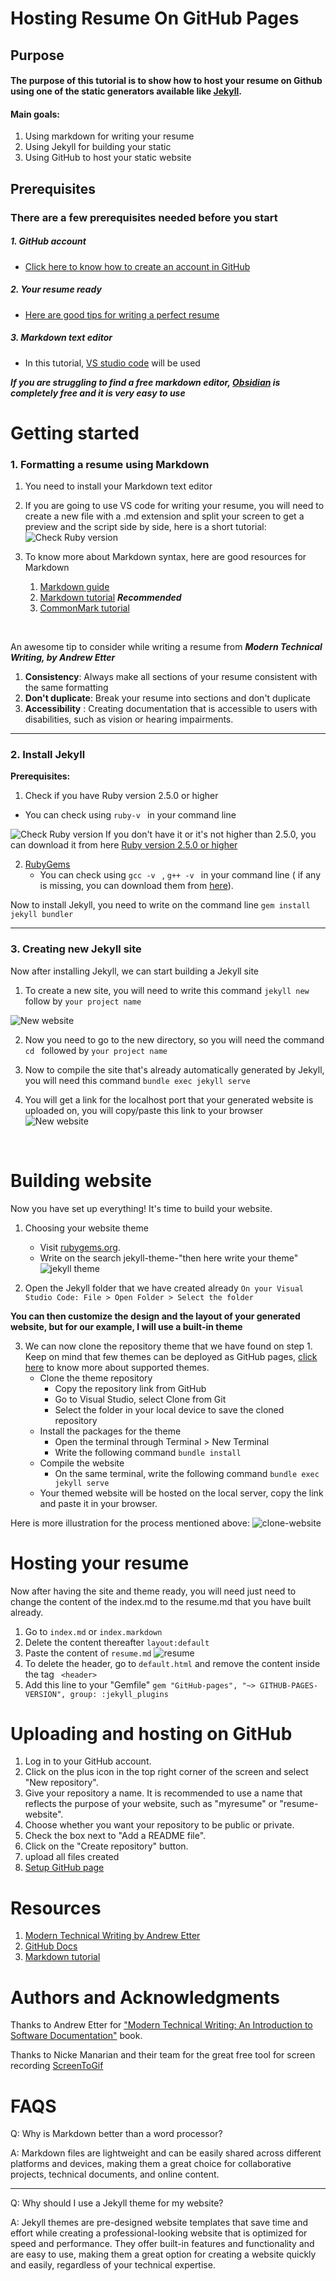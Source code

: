 # Hosting Resume On GitHub Pages


## Purpose

#### The purpose of this tutorial is to show how to host your resume on Github using one of the static generators available like [Jekyll](https://jekyllrb.com/).


#### Main goals:
1. Using markdown for writing your resume 
2.  Using Jekyll for building your static
3.  Using GitHub to host your static website

## Prerequisites

### There are a few prerequisites needed before you start 

##### 1.  GitHub account
   - [Click here to know how to create an account in GitHub](https://docs.github.com/en/get-started/signing-up-for-github/signing-up-for-a-new-github-account)

##### 2. Your resume ready 
   - [Here are good tips for writing a perfect resume](https://www.jobbank.gc.ca/findajob/resources/write-good-resume)

##### 3. Markdown text editor
 * In this tutorial, [VS studio code](https://code.visualstudio.com/) will be used

   
**_If you are struggling to find a free markdown editor,  [Obsidian](https://obsidian.md/) is completely free and it is very easy to use_**

# Getting started

### 1. Formatting a resume using Markdown
1. You need to install your Markdown text editor

2. If you are going to use VS code for writing your resume, you will need to create a new file with a .md extension and split your screen to get a preview and the script side by side, here is a short tutorial:
  ![Check Ruby version](create-resume.gif)

3. To know more about Markdown syntax, here are good resources for Markdown 
   1. [Markdown guide](https://www.markdownguide.org/)
   2. [Markdown tutorial](https://www.markdowntutorial.com/) **_Recommended_** 
   3. [CommonMark tutorial](https://commonmark.org/help/tutorial/) 

    &nbsp;

An awesome tip to consider while writing a resume from _**Modern Technical Writing, by Andrew Etter**_ 
1. **Consistency**: Always make all sections of your resume consistent with the same formatting
2. **Don't duplicate**: Break your resume into sections and don't duplicate
3. **Accessibility** : Creating documentation that is accessible to users with disabilities, such as vision or hearing impairments.

---

### 2. Install Jekyll
**Prerequisites:**
1. Check if you have Ruby version 2.5.0 or higher
  - You can check using ```ruby-v ``` in your command line

  ![Check Ruby version](check-ruby-version.gif)
  If you don't have it or it's not higher than 2.5.0, you can download it from here [Ruby version 2.5.0 or higher](https://www.ruby-lang.org/en/downloads/)

2. [RubyGems](https://rubygems.org/pages/download)
   - You can check using ```gcc -v ``` ,  ```g++ -v ``` in your command line ( if any is missing, you can download them from [here](https://gcc.gnu.org/install/)).


Now to install Jekyll, you need to write on the command line ```gem install jekyll bundler ```


---

### 3. Creating new Jekyll site
Now after installing Jekyll, we can start building a Jekyll site

 1. To create a new site, you will need to write this command ```jekyll new ``` follow by ```your project name ```

  ![New website](building-site.gif)

  2. Now you need to go to the new directory, so you will need the command ```cd ``` followed by ```your project name ```
  3. Now to compile the site that's already automatically generated by Jekyll, you will need this command  ```bundle exec jekyll serve ```
  
  4. You will get a link for the localhost port that your generated website is uploaded on, you will copy/paste this link to your browser
    ![New website](host-server.gif)


&nbsp;

# Building website

Now you have set up everything! It's time to build your website.

1. Choosing your website theme 
   - Visit [rubygems.org](https://rubygems.org/).
   - Write on the search jekyll-theme-"then here write your theme"
   ![jekyll theme](jekyll-theme.gif)
   

2. Open the Jekyll folder that we have created already ``` On your Visual Studio Code: File > Open Folder > Select the folder  ``` 

**You can then customize the design and the layout of your generated website, but for our example, I will use a built-in theme**

3. We can now clone the repository theme that we have found on step 1. Keep on mind that few themes can be deployed as GitHub pages, [click here](https://pages.github.com/themes/) to know more about supported themes.
   - Clone the theme repository
      - Copy the repository link from GitHub
      - Go to Visual Studio, select Clone from Git
      - Select the folder in your local device to save the cloned repository
   - Install the packages for the theme
      - Open the terminal through Terminal > New Terminal
      -  Write the following command  ```bundle install```
   - Compile the website
     - On the same terminal, write the following command ```bundle exec jekyll serve```
   - Your themed website will be hosted on the local server, copy the link and paste it in your browser.


Here is more illustration for the process mentioned above:
   ![clone-website](clone.gif)

# Hosting your resume

Now after having the site and theme ready, you will need just need to change the content of the index.md to the resume.md that you have built already.

1. Go to ```index.md``` or ```index.markdown``` 
2. Delete the content thereafter ```layout:default```
3. Paste the content of ```resume.md```
   ![resume](resume.gif)
4. To delete the header, go to ```default.html``` and remove the content inside the tag ``` <header>``` 
5. Add this line to your "Gemfile" 
```gem "GitHub-pages", "~> GITHUB-PAGES-VERSION", group: :jekyll_plugins```



# Uploading and hosting  on GitHub
1. Log in to your GitHub account.
2. Click on the plus icon in the top right corner of the screen and select "New repository".
3. Give your repository a name. It is recommended to use a name that reflects the purpose of your website, such as "myresume" or "resume-website".
4. Choose whether you want your repository to be public or private.
5. Check the box next to "Add a README file".
6. Click on the "Create repository" button.
7. upload all files created
8. [Setup GitHub page](https://www.youtube.com/watch?v=QyFcl_Fba-k)


# Resources
1. [Modern Technical Writing by Andrew Etter ](https://www.amazon.ca/Modern-Technical-Writing-Introduction-Documentation-ebook/dp/B01A2QL9SS)
2. [GitHub Docs](https://docs.github.com/en/get-started/quickstart/hello-world)
3. [Markdown tutorial](https://www.markdowntutorial.com/)

# Authors and Acknowledgments
Thanks to Andrew Etter for ["Modern Technical Writing: An Introduction to Software Documentation"](https://www.amazon.ca/Modern-Technical-Writing-Introduction-Documentation-ebook/dp/B01A2QL9SS) book.

Thanks to Nicke Manarian and their team for the great free tool for screen recording [ScreenToGif](https://github.com/NickeManarin/ScreenToGif)

# FAQS
Q: Why is Markdown better than a word
processor?

A: Markdown files are lightweight and can be easily shared across different platforms and devices, making them a great choice for collaborative projects, technical documents, and online content.

---
Q: Why should I use a Jekyll theme for my website?

A: Jekyll themes are pre-designed website templates that save time and effort while creating a professional-looking website that is optimized for speed and performance. They offer built-in features and functionality and are easy to use, making them a great option for creating a website quickly and easily, regardless of your technical expertise.




